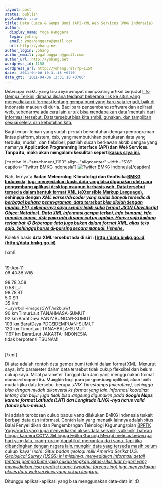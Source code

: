 ```yaml
---
layout: post
status: publish
published: true
title: Data Cuaca & Gempa Bumi (API-XML Web Services BMKG Indonesia)
author:
  display_name: Yoga Hanggara
  login: yohang
  email: yogahanggara@gmail.com
  url: http://yohang.net
author_login: yohang
author_email: yogahanggara@gmail.com
author_url: http://yohang.net
wordpress_id: 1158
wordpress_url: http://yohang.net/?p=1158
date: '2011-04-06 19:31:18 +0700'
date_gmt: '2011-04-06 12:31:18 +0700'
---
```

Beberapa waktu yang lalu saya sempat memposting artikel berjudul [Info Gempa Terkini, dimana disana terdapat beberapa link ke situs yang menyediakan informasi tentang gempa bumi yang baru saja terjadi, baik di Indonesia maupun di dunia. Bagi para pengembang software dan aplikasi web, sebenarnya ada cara lain untuk bisa mendapatkan data 'mentah' dari informasi tersebut. Data tersebut bisa kita ambil, gunakan, dan tampilkan sesuai selera dan kebutuhan kita.](http://yohang.net/info-gempa-terkini.html)

Bagi teman-teman yang sudah pernah bersentuhan dengan pemrograman lintas platform, sistem, dsb, yang membutuhkan pertukaran data yang terbuka, mudah, dan fleksibel, pastilah sudah berkawan akrab dengan yang namanya **Application Programming Interface (API) dan Web Services. Tanpa itu, maka akan mengalami kesulitan seperti [kasus saya ini.](http://yohang.net/mengambil-grab-data-dari-situs-lain-menggunakan-php-curl-dan-html-dom-manipulation.html)**

[caption id="attachment\_1163" align="aligncenter" width="516" caption="Twitter BMKG Indonesia"] [![](http://yohang.net/wp-content/uploads/bmkg_api2.jpg "Twitter BMKG Indonesia")[/caption]](http://yohang.net/wp-content/uploads/bmkg_api2.jpg)

Nah, ternyata **Badan Meteorologi Klimatologi dan Geofisika [BMKG Indonesia, juga menyediakan basis data yang bisa digunakan oleh para pengembang aplikasi desktop maupun berbasis web. Data tersebut tersedia dalam bentuk format XML (eXtensible Markup Language), sehingga dengan _XML parser/decoder yang sudah banyak tersedia di berbagai bahasa pemrograman, data tersebut bisa diolah dengan mudah. FYI, sebenarnya saya sendiri lebih suka format JSON (JavaScript Object Notation). Data XML informasi gempa terkini, info tsunami, info ramalan cuaca, dsb yang ada di sana cukup update. Hanya saja kadang terlambat :D Beberapa data juga bukan dalam format XML, alias teks saja. Sehingga harus di-parsing secara manual. Hehehe._](http://bmkg.go.id)**

Koleksi basis **data XML tersebut ada di sini: [http://data.bmkg.go.id](http://data.bmkg.go.id)**

[xml]  
<infogempa><br>
 <gempa><br>
  <tanggal>19-Apr-11<br>
  <jam>05:40:38 WIB</jam></tanggal></gempa></infogempa>

<point><coordinates>98.78,0.58<br>
  <lintang>0.58 LU<br>
  <bujur>98.78 BT<br>
  <magnitude>5.0 SR<br>
  <kedalaman>35 Km<br>
  <_symbol>imagesSWF/m2b.swf<br>
  <wilayah1>90 km TimurLaut TANAHMASA-SUMUT<br>
  <wilayah2>92 km BaratDaya PANYABUNGAN-SUMUT<br>
  <wilayah3>103 km BaratDaya PDGSIDEMPUAN-SUMUT<br>
  <wilayah4>120 km TimurLaut TANAHBALA-SUMUT<br>
  <wilayah5>1167 km BaratLaut JAKARTA-INDONESIA<br>
  <potensi>tidak berpotensi TSUNAMI<br>
 <br>
<br>
[/xml]
<p>Di atas adalah contoh data gempa bumi terkini dalam format XML. Menurut saya, info parameter dalam data tersebut tidak cukup fleksibel dan belum cukup kaya. Misal parameter Tanggal dan Jam yang menggunakan format standard seperti itu. Mungkin bagi para pengembang aplikasi, akan lebih mudah jika data tersebut berupa <em>UNIX Timestamps (microtime), sehingga bisa dengan mudah dikonversi ke format yang lain. Informasi koordinat lintang dan bujur juga tidak bisa langsung digunakan pada <strong>Google Maps karena format <strong>Latitude (LAT) dan <strong>Longitude (LNG) -nya harus valid (tanda plus-minus).</strong></strong></strong></em></p>
<p>Ini adalah terobosan cukup bagus yang dilakukan BMKG Indonesia terkait berbagi data dan informasi. Contoh lain yang menarik lainnya adalah situs Balai Penyelidikan dan Pengembangan Teknologi Kegunungapian <a href="http://merapi.bgl.esdm.go.id/">BPPTK Yogyakarta yang juga menyediakan akses data seismik, vulkanik, bahkan hingga kamera CCTV. Sehingga ketika Gunung Merapi meletus beberapa hari yang lalu, orang-orang dapat ikut memantau dari sana. Tapi jika dibandingkan dengan negara lain, mungkin data yang tersedia masih belum cukup 'kaya' (<em>rich). Situs badan geologi milik Amerika Serikat <a href="http://www.usgs.gov/">U.S. Geological Survey (USGS) ini misalnya, menyediakan informasi detail tentang gempa bumi yang cukup lengkap. Situs-situs luar negeri yang menyediakan jasa prediksi cuaca (weather forecasting) juga menyediakan akses data web services yang cukup lengkap.</a></em></a></p>
<p>Ditunggu aplikasi-aplikasi yang bisa menggunakan data-data ini :D</p>
</potensi></wilayah5></wilayah4></wilayah3></wilayah2></wilayah1></_symbol></kedalaman></magnitude></bujur></lintang></coordinates></point>